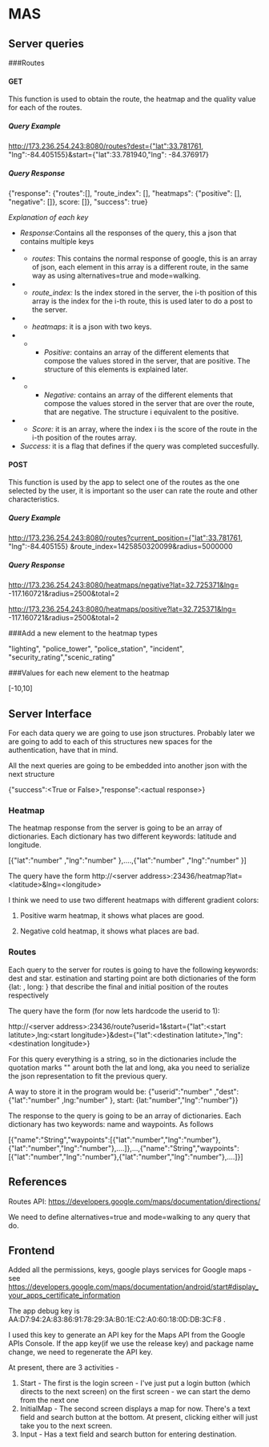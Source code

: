 # MAS
## Server queries

###Routes
#### GET

This function is used to obtain the route, the heatmap and the quality value for each of the routes.

##### Query Example

http://173.236.254.243:8080/routes?dest={"lat":33.781761, "lng":-84.405155}&start={"lat":33.781940,"lng": -84.376917} 

##### Query Response 

{"response": {"routes":[<Routes obtained from Google>], "route_index": [<index for each route>], "heatmaps": {"positive": [<positive points>], "negative": [<negative points>]}, score: [<score for each route>]}, "success": true}

*Explanation of each key*

* *Response*:Contains all the responses of the query, this a json that contains multiple keys
* * *routes*: This contains the normal response of google, this is an array of json, each element in this array is a different route, in the same way as using alternatives=true and mode=walking.
* * *route_index:* Is the index stored in the server, the i-th position of this array is the index for the i-th route, this is used later to do a post to the server.
* * *heatmaps*: it is a json with two keys.
* * * *Positive*: contains an array of the different elements that compose the values stored in the server, that are positive. The structure of this elements is explained later.
* * * *Negative:* contains an array of the different elements that compose the values stored in the server that are over the route, that are negative. The structure i equivalent to the positive.
* * *Score:* it is an array, where the index i is the score of the route in the i-th position of the routes array.
* *Success:* it is a flag that defines if the query was completed succesfully.

#### POST

This function is used by the app to select one of the routes as the one selected by the user, it is important so the user can rate the route and other characteristics.

##### Query Example

http://173.236.254.243:8080/routes?current_position={"lat":33.781761, "lng":-84.405155} &route_index=1425850320099&radius=5000000


##### Query Response




http://173.236.254.243:8080/heatmaps/negative?lat=32.725371&lng= -117.160721&radius=2500&total=2


http://173.236.254.243:8080/heatmaps/positive?lat=32.725371&lng= -117.160721&radius=2500&total=2

###Add a new element to the heatmap types

"lighting", "police_tower", "police_station", "incident", "security_rating","scenic_rating"

###Values for each new element to the heatmap

[-10,10]

## Server Interface

For each data query we are going to use json structures. Probably
later we are going to add to each of this structures new 
spaces for the authentication, have that in mind.

All the next queries are going to be embedded into another json with the next structure

{"success":\<True or False\>,"response":\<actual response\>}

### Heatmap
The heatmap response from the server is going to be an 
array of dictionaries. Each dictionary has two different
keywords: latitude and longitude.

[{"lat":"number" ,"lng":"number" },....,{"lat":"number" ,"lng":"number" }]

The query have the form
http://\<server address\>:23436/heatmap?lat=\<latitude\>&lng=\<longitude\>

I think we need to use two different heatmaps with different gradient colors:

1. Positive warm heatmap, it shows what places are good.

2. Negative cold heatmap, it shows what places are bad.

### Routes
Each query to the server for routes is going to have the following keywords: dest and star.
estination and starting point are both
dictionaries of the form {lat: , long: } that describe the
final and initial position of the routes respectively

The query have the form (for now lets hardcode the userid to 1):

http://\<server address\>:23436/route?userid=1&start={"lat":\<start latitute\>,lng:\<start longitude\>}&dest={"lat":\<destination latitute\>,"lng":\<destination longitude\>}

For this query everything is a string, so in the dictionaries include the quotation marks "" arount both the lat and long, aka you need to serialize the json representation to fit the previous query.

A way to store it in the program would be:
{"userid":"number" ,"dest": {"lat":"number" ,lng:"number" }, start: {lat:"number","lng":"number"}}

The response to the query is going to be an array of dictionaries.
Each dictionary has two keywords: name and waypoints. As follows

[{"name":"String","waypoints":[{"lat":"number","lng":"number"},{"lat":"number","lng":"number"},....]},...,{"name":"String","waypoints":[{"lat":"number","lng":"number"},{"lat":"number","lng":"number"},....]}]

## References 

Routes API:
https://developers.google.com/maps/documentation/directions/

We need to define alternatives=true and mode=walking to any query that do.


## Frontend

Added all the permissions, keys, google plays services for Google maps -  see https://developers.google.com/maps/documentation/android/start#display_your_apps_certificate_information 

The app debug key is AA:D7:94:2A:83:86:91:78:29:3A:B0:1E:C2:A0:60:18:0D:DB:3C:F8 .

I used this key to generate an API key for the Maps API from the Google APIs Console. If the app key(if we use the release key) and package name change, we need to regenerate the API key. 

At present, there are 3 activities - 
1. Start - The first is the login screen - I've just put a login button (which directs to the next screen) on the first screen - we can start the demo from the next one
2. InitialMap - The second screen displays a map for now. There's a text field and search button at the bottom. At present, clicking either will just take you to the next screen.
3. Input - Has a text field and search button for entering destination.
